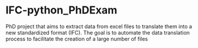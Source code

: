 # IFC-python_PhDExam
PhD project that aims to extract data from excel files to translate them into a new standardized format (IFC). 
The goal is to automate the data translation process to facilitate the creation of a large number of files
